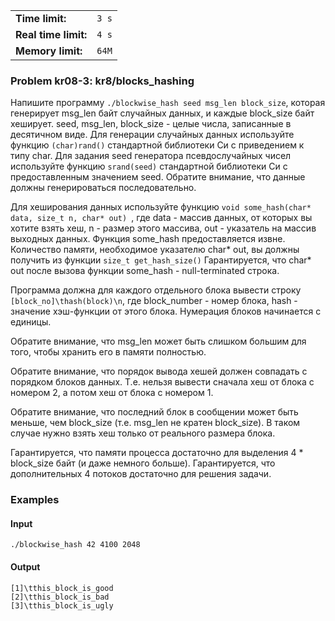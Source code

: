 |                      |       |
|----------------------|-------|
| **Time limit:**      | `3 s` |
| **Real time limit:** | `4 s` |
| **Memory limit:**    | `64M` |


### Problem kr08-3: kr8/blocks_hashing

Напишите программу `./blockwise_hash seed msg_len block_size`, которая генерирует msg_len байт
случайных данных, и каждые block_size байт хеширует. seed, msg_len, block_size - целые числа,
записанные в десятичном виде. Для генерации случайных данных используйте функцию `(char)rand()`
стандартной библиотеки Си с приведением к типу char. Для задания seed генератора псевдослучайных
чисел используйте функцию `srand(seed)` стандартной библиотеки Си с предоставленным значением seed.
Обратите внимание, что данные должны генерироваться последовательно.

Для хеширования данных используйте функцию `void some_hash(char* data, size_t n, char* out) `, где
data - массив данных, от которых вы хотите взять хеш, n - размер этого массива, out - указатель на
массив выходных данных. Функция some_hash предоставляется извне. Количество памяти, необходимое
указателю char* out, вы должны получить из функции `size_t get_hash_size()` Гарантируется, что char*
out после вызова функции some_hash - null-terminated строка.

Программа должна для каждого отдельного блока вывести строку `[block_no]\thash(block)\n`, где
block_number - номер блока, hash - значение хэш-функции от этого блока. Нумерация блоков начинается
с единицы.

Обратите внимание, что msg_len может быть слишком большим для того, чтобы хранить его в памяти
полностью.

Обратите внимание, что порядок вывода хешей должен совпадать с порядком блоков данных. Т.е. нельзя
вывести сначала хеш от блока с номером 2, а потом хеш от блока с номером 1.

Обратите внимание, что последний блок в сообщении может быть меньше, чем block_size (т.е. msg_len не
кратен block_size). В таком случае нужно взять хеш только от реального размера блока.

Гарантируется, что памяти процесса достаточно для выделения 4 * block_size байт (и даже немного
больше). Гарантируется, что дополнительных 4 потоков достаточно для решения задачи.

### Examples

#### Input

    
    
    ./blockwise_hash 42 4100 2048

#### Output

    
    
    [1]\tthis_block_is_good
    [2]\tthis_block_is_bad
    [3]\tthis_block_is_ugly
    


